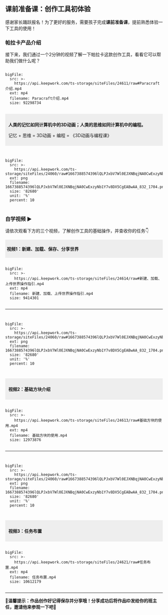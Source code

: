 <script>  window.global.courseIdentity = 'yyz-02' </script>
<script src="https://qiniu-public.keepwork.com/videoProcessEvent.js"></script>

## 课前准备课：创作工具初体验

感谢家长踊跃报名！为了更好的服务，需要孩子完成**课前准备课**，提前熟悉体验一下工具的使用！

### 帕拉卡产品介绍 

接下来，我们通过一个2分钟的视频了解一下帕拉卡这款创作工具，看看它可以帮助我们做什么呢？

```@BigFile

bigFile:
  src: >-
    https://api.keepwork.com/ts-storage/siteFiles/24611/raw#Paracraft介绍.mp4
  ext: mp4
  filename: Paracraft介绍.mp4
  size: 92298734
          
```


<div style="background-color:#eeeeee;padding:10px">
  
**人类的记忆如同计算机中的3D动画；人类的思维如同计算机中的编程。**

记忆 + 思维 = 3D动画 + 编程 = 《3D动画与编程课》
  
</div>

<div style="text-align:center;margin:40px">
</div>

```@BigFile
bigFile:
  src: >-
    https://api.keepwork.com/ts-storage/siteFiles/24060/raw#1667388574396lQLPJxbV7Wl0EJXNBqjNA0CwExzyNb1Y7v8DX5CgEABwAA_832_1704.png
  ext: png
  filename: 1667388574396lQLPJxbV7Wl0EJXNBqjNA0CwExzyNb1Y7v8DX5CgEABwAA_832_1704.png
  size: '82680'
  unit: '%'
  percent: 10

```

<div style="text-align:center;margin:40px">
</div>

### 自学视频 :arrow_forward:
请依次观看下方的三个视频，了解创作工具的基础操作，并查收你的任务👇


<div style="background-color:#eeeeee;padding:5px">
  
 **视频1：新建、加载、保存、分享世界**
  
</div>

```@BigFile

bigFile:
  src: >-
    https://api.keepwork.com/ts-storage/siteFiles/24614/raw#新建、加载、上传世界操作指引.mp4
  ext: mp4
  filename: 新建、加载、上传世界操作指引.mp4
  size: 9414301
          
```

---
<div style="text-align:center;margin:40px">
</div>

```@BigFile
bigFile:
  src: >-
    https://api.keepwork.com/ts-storage/siteFiles/24060/raw#1667388574396lQLPJxbV7Wl0EJXNBqjNA0CwExzyNb1Y7v8DX5CgEABwAA_832_1704.png
  ext: png
  filename: 1667388574396lQLPJxbV7Wl0EJXNBqjNA0CwExzyNb1Y7v8DX5CgEABwAA_832_1704.png
  size: '82680'
  unit: '%'
  percent: 10

```

<div style="text-align:center;margin:40px">
</div>

<div style="background-color:#eeeeee;padding:10px">
  
 **视频2：基础方块介绍**
  
</div>


```@BigFile

bigFile:
  src: >-
    https://api.keepwork.com/ts-storage/siteFiles/24613/raw#基础方块的使用.mp4
  ext: mp4
  filename: 基础方块的使用.mp4
  size: 12973876
          
```
---

<div style="text-align:center;margin:40px">
</div>

```@BigFile
bigFile:
  src: >-
    https://api.keepwork.com/ts-storage/siteFiles/24060/raw#1667388574396lQLPJxbV7Wl0EJXNBqjNA0CwExzyNb1Y7v8DX5CgEABwAA_832_1704.png
  ext: png
  filename: 1667388574396lQLPJxbV7Wl0EJXNBqjNA0CwExzyNb1Y7v8DX5CgEABwAA_832_1704.png
  size: '82680'
  unit: '%'
  percent: 10

```

<div style="text-align:center;margin:40px">
</div>

<div style="background-color:#eeeeee;padding:10px">
  
 **视频3：任务布置**
  
</div>


```@BigFile

bigFile:
  src: >-
    https://api.keepwork.com/ts-storage/siteFiles/24621/raw#任务布置.mp4
  ext: mp4
  filename: 任务布置.mp4
  size: 10612179
          
```

---
**🌸温馨提示：作品创作好记得保存并分享哦！分享成功后将作品ID发给你的班主任，邀请他来参观一下吧💪**

